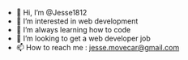 - 👋 Hi, I’m @Jesse1812
- 👀 I’m interested in web development
- 🌱 I’m always learning how to code
- 💞️ I’m looking to get a web developer job
- 📫 How to reach me : jesse.movecar@gmail.com

<!---
Jesse1812/Jesse1812 is a ✨ special ✨ repository because its `README.md` (this file) appears on your GitHub profile.
You can click the Preview link to take a look at your changes.
--->
